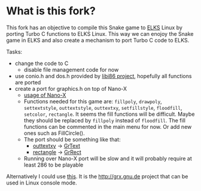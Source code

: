 # What is this fork?

This fork has an objective to compile this Snake game to [ELKS](https://github.com/jbruchon/elks) Linux by porting Turbo C functions to ELKS Linux. This way we can enojoy the Snake game in ELKS and also create a mechanism to port Turbo C code to ELKS.

Tasks:

* change the code to C
  * disable file management code for now
* use conio.h and dos.h provided by [libi86 project](https://github.com/tkchia/libi86/), hopefully all functions are ported 
* create a port for graphics.h on top of Nano-X
  * [usage of Nano-X](https://github.com/jbruchon/elks/tree/master/elkscmd/nano-X/demos)
  * Functions needed for this game are: `fillpoly`, `drawpoly`, `settextstyle`, `outtextstyle`, `outtextxy`, `setfillstyle`, `floodfill`, `setcolor`, `rectangle`. It seems the fill functions will be difficult. Maybe they should be replaced by `fillpoly` instead of `floodfill`. The fill functions can be commented in the main menu for now. Or add new ones such as FillCircle().
  * The port should be something like that:
    * [outtextxy](https://www.geeksforgeeks.org/outtextxy-function-c/) -> [GrText](http://embedded.centurysoftware.com/docs/nx/GrText.html)
    * [rectangle](https://www.geeksforgeeks.org/draw-rectangle-c-graphics/) -> [GrRect](http://embedded.centurysoftware.com/docs/nx/GrRect.html)
  * Running over Nano-X port will be slow and it will probably require at least 286 to be playable
    
Alternatively I could use [this](https://github.com/jbruchon/elks/issues/871#issuecomment-1303608547). It is the http://grx.gnu.de project that can be used in Linux console mode.
